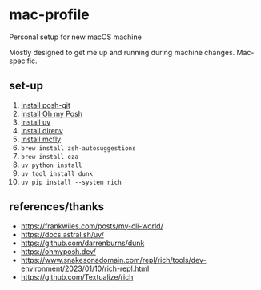 # mac-profile
Personal setup for new macOS machine

Mostly designed to get me up and running during machine changes. Mac-specific.

## set-up
1. [Install posh-git](https://github.com/dahlbyk/posh-git?tab=readme-ov-file#installing-posh-git-via-powershellget-on-linux-macos-and-windows)
1. [Install Oh my Posh](https://ohmyposh.dev/)
1. [Install uv](https://docs.astral.sh/uv/getting-started/installation/)
1. [Install direnv](https://direnv.net/docs/installation.html)
1. [Install mcfly](https://github.com/cantino/mcfly?tab=readme-ov-file#installation)
1. `brew install zsh-autosuggestions`
1. `brew install eza`
1. `uv python install`
1. `uv tool install dunk`
1. `uv pip install --system rich`

## references/thanks
- https://frankwiles.com/posts/my-cli-world/
- https://docs.astral.sh/uv/
- https://github.com/darrenburns/dunk
- https://ohmyposh.dev/
- https://www.snakesonadomain.com/repl/rich/tools/dev-environment/2023/01/10/rich-repl.html
- https://github.com/Textualize/rich
